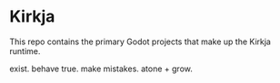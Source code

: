# Kirkja

This repo contains the primary Godot projects that make up the Kirkja runtime.

exist.
behave true.
make mistakes.
atone + grow.
